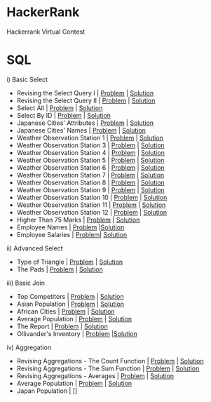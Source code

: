 # HackerRank
Hackerrank Virtual Contest

# SQL
i) Basic Select
- Revising the Select Query I | [Problem](https://www.hackerrank.com/challenges/revising-the-select-query/problem) | [Solution](https://github.com/vibhutivadje/HackerRank/blob/master/SQL/1-Basic%20Select/001.%20Revising%20the%20Select%20Query%20I.sql)
- Revising the Select Query II | [Problem](https://www.hackerrank.com/challenges/revising-the-select-query-2/problem) | [Solution](https://github.com/vibhutivadje/HackerRank/blob/master/SQL/1-Basic%20Select/002.%20Revising%20the%20Select%20Query%20II.sql)
- Select All | [Problem](https://www.hackerrank.com/challenges/select-all-sql/problem) | [Solution](https://github.com/vibhutivadje/HackerRank/blob/master/SQL/1-Basic%20Select/003.%20Select%20All.sql)
- Select By ID | [Problem](https://www.hackerrank.com/challenges/select-by-id/problem) | [Solution](https://github.com/vibhutivadje/HackerRank/blob/master/SQL/1-Basic%20Select/004.%20Select%20By%20ID.sql)
- Japanese Cities' Attributes | [Problem](https://www.hackerrank.com/challenges/japanese-cities-attributes/problem) | [Solution](https://github.com/vibhutivadje/HackerRank/blob/master/SQL/1-Basic%20Select/005.%20Japanese%20Cities'%20Attributes.sql)
- Japanese Cities' Names | [Problem](https://www.hackerrank.com/challenges/japanese-cities-name/problem) | [Solution](https://github.com/vibhutivadje/HackerRank/blob/master/SQL/1-Basic%20Select/006.%20Japanese%20Cities'%20Names.sql)
- Weather Observation Station 1 | [Problem](https://www.hackerrank.com/challenges/weather-observation-station-1/problem) | [Solution](https://github.com/vibhutivadje/HackerRank/blob/master/SQL/1-Basic%20Select/007.%20Weather%20Observation%20Station%201.sql)
- Weather Observation Station 3 | [Problem](https://www.hackerrank.com/challenges/weather-observation-station-3/problem) | [Solution](https://github.com/vibhutivadje/HackerRank/blob/master/SQL/1-Basic%20Select/008.%20Weather%20Observation%20Station%203.sql)
- Weather Observation Station 4 | [Problem](https://www.hackerrank.com/challenges/weather-observation-station-4/problem) | [Solution](https://github.com/vibhutivadje/HackerRank/blob/master/SQL/1-Basic%20Select/009.%20Weather%20Observation%20Station%204.sql)
- Weather Observation Station 5 | [Problem](https://www.hackerrank.com/challenges/weather-observation-station-5/problem) | [Solution](https://github.com/vibhutivadje/HackerRank/blob/master/SQL/1-Basic%20Select/010.%20Weather%20Observation%20Station%205.sql)
- Weather Observation Station 6 | [Problem](https://www.hackerrank.com/challenges/weather-observation-station-6/problem) | [Solution](https://github.com/vibhutivadje/HackerRank/blob/master/SQL/1-Basic%20Select/011.%20Weather%20Observation%20Station%206.sql)
- Weather Observation Station 7 | [Problem](https://www.hackerrank.com/challenges/weather-observation-station-7/problem) | [Solution](https://github.com/vibhutivadje/HackerRank/blob/master/SQL/1-Basic%20Select/012.%20Weather%20Observation%20Station%207.sql)
- Weather Observation Station 8 | [Problem](https://www.hackerrank.com/challenges/weather-observation-station-8/problem) | [Solution](https://github.com/vibhutivadje/HackerRank/blob/master/SQL/1-Basic%20Select/013.%20Weather%20Observation%20Station%208.sql)
- Weather Observation Station 9 | [Problem](https://www.hackerrank.com/challenges/weather-observation-station-9/problem) | [Solution](https://github.com/vibhutivadje/HackerRank/blob/master/SQL/1-Basic%20Select/014.%20Weather%20Observation%20Station%209.sql)
- Weather Observation Station 10 | [Problem](https://www.hackerrank.com/challenges/weather-observation-station-10/problem) | [Solution](https://github.com/vibhutivadje/HackerRank/blob/master/SQL/1-Basic%20Select/015.%20Weather%20Observation%20Station%2010.sql)
- Weather Observation Station 11 | [Problem](https://www.hackerrank.com/challenges/weather-observation-station-11/problem) | [Solution](https://github.com/vibhutivadje/HackerRank/blob/master/SQL/1-Basic%20Select/016.%20Weather%20Observation%20Station%2011.sql)
- Weather Observation Station 12 | [Problem](https://www.hackerrank.com/challenges/weather-observation-station-12/problem) | [Solution](https://github.com/vibhutivadje/HackerRank/blob/master/SQL/1-Basic%20Select/017.%20Weather%20Observation%20Station%2012.sql)
- Higher Than 75 Marks | [Problem](https://www.hackerrank.com/challenges/more-than-75-marks/problem) | [Solution](https://github.com/vibhutivadje/HackerRank/blob/master/SQL/1-Basic%20Select/018.%20Higher%20Than%2075%20Marks.sql)
- Employee Names | [Problem](https://www.hackerrank.com/challenges/name-of-employees/problem) |[Solution](https://github.com/vibhutivadje/HackerRank/blob/master/SQL/1-Basic%20Select/019.%20Employee%20Names.sql)
- Employee Salaries | [Problem](https://www.hackerrank.com/challenges/salary-of-employees/problem)| [Solution](https://github.com/vibhutivadje/HackerRank/blob/master/SQL/1-Basic%20Select/020.%20Employee%20Salaries.sql)

ii) Advanced Select 
- Type of Triangle | [Problem](https://www.hackerrank.com/challenges/what-type-of-triangle/problem) | [Solution](https://github.com/vibhutivadje/HackerRank/blob/master/SQL/2-Advanced%20Select/001.%20Type%20of%20Triangle.sql)
- The Pads | [Problem](https://www.hackerrank.com/challenges/the-pads/problem) | [Solution](https://github.com/vibhutivadje/HackerRank/blob/master/SQL/2-Advanced%20Select/001.%20Type%20of%20Triangle.sql)

iii) Basic Join
- Top Competitors | [Problem](https://www.hackerrank.com/challenges/full-score/problem) | [Solution](https://github.com/vibhutivadje/HackerRank/blob/master/SQL/3-Basic%20Join/001.%20Top%20Competitors.sql)
- Asian Population | [Problem](https://www.hackerrank.com/challenges/asian-population/problem) | [Solution](https://github.com/vibhutivadje/HackerRank/blob/master/SQL/3-Basic%20Join/002.%20Asian%20Population.sql)
- African Cities | [Problem](https://www.hackerrank.com/challenges/african-cities/problem) | [Solution](https://github.com/vibhutivadje/HackerRank/blob/master/SQL/3-Basic%20Join/003.%20African%20Cities.sql)
- Average Population | [Problem](https://www.hackerrank.com/challenges/average-population-of-each-continent/problem) | [Solution](https://github.com/vibhutivadje/HackerRank/blob/master/SQL/3-Basic%20Join/004.%20Average%20Population.sql)
- The Report | [Problem](https://www.hackerrank.com/challenges/the-report/problem) | [Solution](https://github.com/vibhutivadje/HackerRank/blob/master/SQL/3-Basic%20Join/005.The%20Report.sql)
- Ollivander's Inventory | [Problem](https://www.hackerrank.com/challenges/harry-potter-and-wands/problem) |[Solution](https://github.com/vibhutivadje/HackerRank/blob/master/SQL/3-Basic%20Join/006.Ollivander's%20Invent.sqlory)

iv) Aggregation
- Revising Aggregations - The Count Function | [Problem](https://www.hackerrank.com/challenges/revising-aggregations-the-count-function/problem) | [Solution](https://github.com/vibhutivadje/HackerRank/blob/master/SQL/04.Aggregation/001.%20Revising%20Aggregations%20-%20The%20Count%20Function.sql)
- Revising Aggregations - The Sum Function | [Problem](https://www.hackerrank.com/challenges/revising-aggregations-sum/problem) | [Solution](https://github.com/vibhutivadje/HackerRank/blob/master/SQL/04.Aggregation/002.%20Revising%20Aggregations%20-%20The%20Sum%20Function.sql)
- Revising Aggregations - Averages | [Problem](https://www.hackerrank.com/challenges/revising-aggregations-the-average-function/problem) | [Solution](https://github.com/vibhutivadje/HackerRank/blob/master/SQL/04.Aggregation/003.%20Revising%20Aggregations%20-%20Averages.sql)
- Average Population | [Problem](https://www.hackerrank.com/challenges/average-population/problem) | [Solution](https://github.com/vibhutivadje/HackerRank/blob/master/SQL/04.Aggregation/004.%20Average%20Population.sql)
- Japan Population | []
